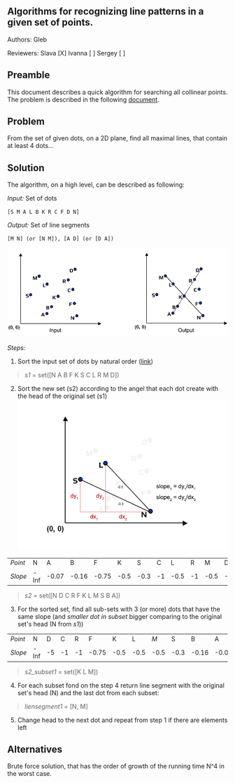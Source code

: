 <h2>Algorithms for recognizing line patterns in a given set of points.</h2>


Authors: Gleb

Reviewers: Slava [X] Ivanna [ ] Sergey [ ]

<h2>Preamble</h2>


This document describes a quick algorithm for searching all collinear points. The problem is described in the following [document](http://coursera.cs.princeton.edu/algs4/assignments/collinear.html).

<h2>Problem</h2>


From the set of given dots, on a 2D plane, find all maximal lines, that contain at least 4 dots...

<h2>Solution</h2>


The algorithm, on a high level, can be described as following:

_Input:_ Set of dots

    [S M A L B K R C F D N]

_Output:_ Set of line segments

    [M N] (or [N M]), [A D] (or [D A])


![Points](../assets/w3_1.jpg)


_Steps:_


1.  Sort the input set of dots by natural order ([link](https://stackoverflow.com/questions/5167928/what-is-natural-ordering-when-we-talk-about-sorting))

> _s1_ = set([N A B F K S C L R M D])

2.  Sort the new set (s2) according to the angel that each dot create with the head of the original set (s1)
![Slopes](../assets/w3_2.jpg)

<table>
  <tr>
   <td>
<em>Point</em>
   </td>
   <td>N
   </td>
   <td>A
   </td>
   <td>B
   </td>
   <td>F
   </td>
   <td>K
   </td>
   <td>S
   </td>
   <td>C
   </td>
   <td>L
   </td>
   <td>R
   </td>
   <td>M
   </td>
   <td>D
   </td>
  </tr>
  <tr>
   <td><em>Slope</em>
   </td>
   <td> -Inf
   </td>
   <td>-0.07
   </td>
   <td>-0.16
   </td>
   <td>-0.75
   </td>
   <td>-0.5
   </td>
   <td>-0.3
   </td>
   <td>-1
   </td>
   <td>-0.5
   </td>
   <td>-1
   </td>
   <td>-0.5
   </td>
   <td>-5
   </td>
  </tr>
</table>


> _s2_ = set([N D C R F K L M S B A])

3.  For the sorted set, find all sub-sets with 3 (or more) dots that have the same slope (and _smaller dot in subset_ bigger comparing to the original set's head (N from _s1_))

<table>
  <tr>
   <td>
<em>Point</em>
   </td>
   <td>N
   </td>
   <td>D
   </td>
   <td>C
   </td>
   <td>R
   </td>
   <td>F
   </td>
   <td>K
   </td>
   <td>L
   </td>
   <td><em>M</em>
   </td>
   <td>S
   </td>
   <td>B
   </td>
   <td>A
   </td>
  </tr>
  <tr>
   <td><em>Slope</em>
   </td>
   <td>-Inf
   </td>
   <td>-5
   </td>
   <td>-1
   </td>
   <td>-1
   </td>
   <td>-0.75
   </td>
   <td>-0.5
   </td>
   <td>-0.5
   </td>
   <td>-0.5
   </td>
   <td>-0.3
   </td>
   <td>-0.16
   </td>
   <td>-0.07
   </td>
  </tr>
</table>


> _s2_subset1_ = set([K L M])



4.  For each subset fond on the step 4 return line segment with the original set's head (N) and the last dot from each subset:

> _liensegment1_ = [N, M]

5.  Change head to the next dot and repeat from step 1 if there are elements left

<h2>Alternatives</h2>


Brute force solution, that has the order of growth of the running time N^4 in the worst case.
